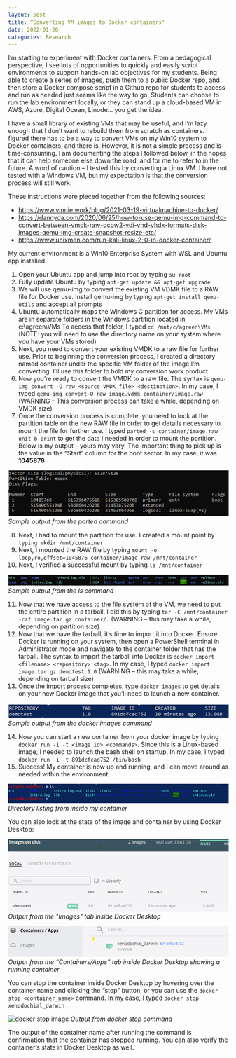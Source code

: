 ```yaml
---
layout: post
title: “Converting VM images to Docker containers"
date: 2022-01-26
categories: Research
---
```


I’m starting to experiment with Docker containers. From a pedagogical perspective, I see lots of opportunities to quickly and easily script environments to support hands-on lab objectives for my students. Being able to create a series of images, push them to a public Docker repo, and then store a Docker compose script in a Github repo for students to access and run as needed just seems like the way to go. Students can choose to run the lab environment locally, or they can stand up a cloud-based VM in AWS, Azure, Digital Ocean, Linode… you get the idea.

I have a small library of existing VMs that may be useful, and I’m lazy enough that I don’t want to rebuild them from scratch as containers. I figured there has to be a way to convert VMs on my Win10 system to Docker containers, and there is. However, it is not a simple process and is time-consuming. I am documenting the steps I followed below, in the hopes that it can help someone else down the road, and for me to refer to in the future. A word of caution – I tested this by converting a Linux VM. I have not tested with a Windows VM, but my expectation is that the conversion process will still work.

These instructions were pieced together from the following sources:

- <https://www.vinnie.work/blog/2021-03-19-virtualmachine-to-docker/>
- <https://dannyda.com/2020/06/25/how-to-use-qemu-img-command-to-convert-between-vmdk-raw-qcow2-vdi-vhd-vhdx-formats-disk-images-qemu-img-create-snapshot-resize-etc/>
- <https://www.unixmen.com/run-kali-linux-2-0-in-docker-container/>

My current environment is a Win10 Enterprise System with WSL and Ubuntu app installed.

1. Open your Ubuntu app and jump into root by typing `su root`
2. Fully update Ubuntu by typing `apt-get update && apt-get upgrade`
3. We will use qemu-img to convert the existing VM VDMK file to a RAW file for Docker use. Install qemu-img by typing `apt-get install qemu-utils` and accept all prompts
4. Ubuntu automatically maps the Windows C partition for access. My VMs are in separate folders in the Windows partition located in c:\agreen\VMs To access that folder, I typed `cd /mnt/c/agreen\VMs` (NOTE: you will need to use the directory name on your system where you have your VMs stored)
5. Next, you need to convert your existing VMDK to a raw file for further use. Prior to beginning the conversion process, I created a directory named container under the specific VM folder of the image I’m converting. I’ll use this folder to hold my conversion work product.
6. Now you’re ready to convert the VMDK to a raw file. The syntax is `qemu-img convert -O raw <source VMDK file> <destination>`. In my case, I typed `qemu-img convert-O raw image.vdmk container/image.raw` (WARNING – This conversion process can take a while, depending on VMDK size)
7. Once the conversion process is complete, you need to look at the partition table on the new RAW file in order to get details necessary to mount the file for further use. I typed `parted -s container/image.raw unit b print` to get the data I needed in order to mount the partition. Below is my output – yours may vary. The important thing to pick up is the value in the “Start” column for the boot sector. In my case, it was **1045876**

![parted command output](assets/img/2022-01-26-parted.png)
*Sample output from the parted command*

8. Next, I had to mount the partition for use. I created a mount point by `typing mkdir /mnt/container`
9. Next, I mounted the RAW file by typing `mount -o loop,ro,offset=1045876 container/image.raw /mnt/container`
10. Next, I verified a successful mount by typing `ls /mnt/container`

![ls command output](assets/img/2022-01-26-ls-output.png)
*Sample output from the ls command*

11. Now that we have access to the file system of the VM, we need to put the entire partition in a tarball. I did this by typing `tar -C /mnt/container -czf image.tar.gz container/.` (WARNING – this may take a while, depending on partition size)
12. Now that we have the tarball, it’s time to import it into Docker. Ensure Docker is running on your system, then open a PowerShell terminal in Administrator mode and navigate to the container folder that has the tarball. The syntax to import the tarball into Docker is `docker import <filename> <repository>:<tag>`. In my case, I typed `docker import image.tar.gz demotest:1.0` (WARNING – this may take a while, depending on tarball size)
13. Once the import process completes, type `docker images` to get details on your new Docker image that you’ll need to launch a new container.

![docker images command output](assets/img/2022-01-26-docker-images.png)
*Sample output from the docker images command*

14. Now you can start a new container from your docker image by typing `docker run -i -t <image id> <commands>`. Since this is a Linux-based image, I needed to launch the bash shell on startup. In my case, I typed `docker run -i -t 891dcfcad752 /bin/bash`
15. Success! My container is now up and running, and I can move around as needed within the environment.


![directory listing output](assets/img/2022-01-26-directory.png)
*Directory listing from inside my container*

You can also look at the state of the image and container by using Docker Desktop:

![docker desktop image](assets/img/2022-01-26-docker-desktop.png)
*Output from the "Images" tab inside Docker Desktop*

![docker container image](assets/img/2022-01-26-docker-desktop-container.png)
*Output from the “Containers/Apps” tab inside Docker Desktop showing a running container*

You can stop the container inside Docker Desktop by hovering over the container name and clicking the “stop” button, or you can use the `docker stop <container_name>` command. In my case, I typed `docker stop xenodochial_darwin`

![docker stop image](img/2022-01-26-docker-stop.png)
*Output from docker stop command*

The output of the container name after running the command is confirmation that the container has stopped running. You can also verify the container’s state in Docker Desktop as well.




